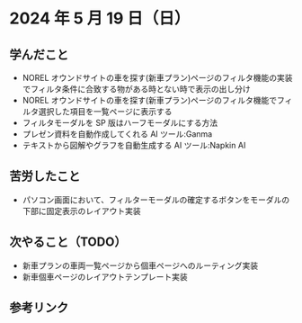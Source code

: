 # 2024 年 5 月 19 日（日）

## 学んだこと

- NOREL オウンドサイトの車を探す(新車プラン)ページのフィルタ機能の実装でフィルタ条件に合致する物がある時とない時で表示の出し分け
- NOREL オウンドサイトの車を探す(新車プラン)ページのフィルタ機能でフィルタ選択した項目を一覧ページに表示する
- フィルタモーダルを SP 版はハーフモーダルにする方法
- プレゼン資料を自動作成してくれる AI ツール:Ganma
- テキストから図解やグラフを自動生成する AI ツール:Napkin AI

## 苦労したこと

- パソコン画面において、フィルターモーダルの確定するボタンをモーダルの下部に固定表示のレイアウト実装

## 次やること（TODO）

- 新車プランの車両一覧ページから個車ページへのルーティング実装
- 新車個車ページのレイアウトテンプレート実装

## 参考リンク
